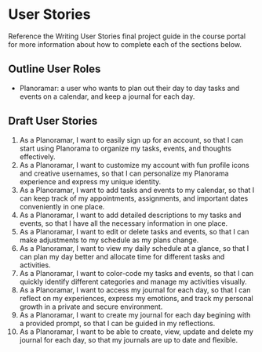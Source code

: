 # User Stories

Reference the Writing User Stories final project guide in the course portal for more information about how to complete each of the sections below.

## Outline User Roles

- Planoramar: a user who wants to plan out their day to day tasks and events on a calendar, and keep a journal for each day.

## Draft User Stories

<!-- [👉🏾👉🏾👉🏾 Include at least at least 10 user stories in this format:] -->

1. As a Planoramar, I want to easily sign up for an account, so that I can start using Planorama to organize my tasks, events, and thoughts effectively.
2. As a Planoramar, I want to customize my account with fun profile icons and creative usernames, so that I can personalize my Planorama experience and express my unique identity.
3. As a Planoramar, I want to add tasks and events to my calendar, so that I can keep track of my appointments, assignments, and important dates conveniently in one place.
4. As a Planoramar, I want to add detailed descriptions to my tasks and events, so that I have all the necessary information in one place.
5. As a Planoramar, I want to edit or delete tasks and events, so that I can make adjustments to my schedule as my plans change.
6. As a Planoramar, I want to view my daily schedule at a glance, so that I can plan my day better and allocate time for different tasks and activities.
7. As a Planoramar, I want to color-code my tasks and events, so that I can quickly identify different categories and manage my activities visually.
8. As a Planoramar, I want to access my journal for each day, so that I can reflect on my experiences, express my emotions, and track my personal growth in a private and secure environment.
9. As a Planoramar, I want to create my journal for each day begining with a provided prompt, so that I can be guided in my reflections.
10. As a Planoramar, I want to be able to create, view, update and delete my journal for each day, so that my journals are up to date and flexible.

